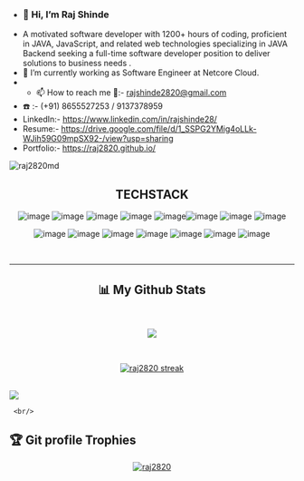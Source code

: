 - <h3>👋 Hi, I’m Raj Shinde </h3>
- A motivated software developer with 1200+ hours of coding, proficient in JAVA, JavaScript, and related web technologies specializing in JAVA Backend seeking a full-time software developer position to deliver solutions to business needs .
- 🌱 I’m currently working as Software Engineer at Netcore Cloud.
- - 📫 How to reach me 📧:- rajshinde2820@gmail.com
- :phone: :- (+91)  8655527253 / 9137378959
- LinkedIn:- https://www.linkedin.com/in/rajshinde28/
- Resume:- https://drive.google.com/file/d/1_SSPG2YMig4oLLk-WJih59G09mpSX92-/view?usp=sharing
- Portfolio:- https://raj2820.github.io/


<p align="left"> <img src="https://komarev.com/ghpvc/?username=raj2820&label=Profile%20views&color=0e75b6&style=flat" alt="raj2820md" /> </p>
<h2 align="center"> TECHSTACK </h2>
<div align="center">

![image](https://user-images.githubusercontent.com/106264672/191341055-ca274d73-7697-4f19-9fc5-f9ba455160a0.png) ![image](https://user-images.githubusercontent.com/106264672/191336269-0827d56f-0ae7-4fa7-8489-1b77dd52bb95.png) ![image](https://user-images.githubusercontent.com/106264672/191335574-d795cbe5-dd07-4ca9-8763-f7eaf1891c2e.png)  ![image](https://user-images.githubusercontent.com/106264672/191335822-d1f23398-9e8e-4971-bc05-f3fb6a43a99f.png) ![image](https://user-images.githubusercontent.com/106264672/191336409-bbfbfa54-9dd6-4f59-8cd8-a04fe9884ace.png)![image](https://user-images.githubusercontent.com/106264672/191336681-c73d9ada-d5fc-455b-bdac-9405a55ba7f1.png) ![image](https://user-images.githubusercontent.com/106264672/191338222-a36d72cf-e78f-428e-9309-fa6e3ba46535.png) ![image](https://user-images.githubusercontent.com/106264672/191338424-34c80482-4402-45b4-bef5-616c948b858a.png)

</div>


<!---
raj2820/raj2820 is a ✨ special ✨ repository because its `README.md` (this file) appears on your GitHub profile.
You can click the Preview link to take a look at your changes.
--->
   <div align="center">

![image](https://user-images.githubusercontent.com/106264672/191337839-6f9c1bc3-7730-44b1-ab1d-3911c52d8c85.png) ![image](https://user-images.githubusercontent.com/106264672/191337943-635f7eb3-eabd-4275-91dc-44527d916c32.png) ![image](https://user-images.githubusercontent.com/106264672/191337994-17f58f4d-6d64-4970-9ff2-bc1f6b634270.png) ![image](https://user-images.githubusercontent.com/106264672/191338047-2ff3a111-7ebb-40e7-8ff5-b116ef6a5ab5.png)
![image](https://user-images.githubusercontent.com/106264672/191338666-5f749cae-6d72-46a5-8a55-f4850e8c4107.png) ![image](https://user-images.githubusercontent.com/106264672/191338685-86a0b2dd-6b02-4e99-a47e-0a78807286a2.png) ![image](https://user-images.githubusercontent.com/106264672/191340270-c77a1184-3364-4514-b0b3-5a66b4296349.png)
</div>
<br/>


<hr />


<h2 align="center">📊 My Github Stats</h2>
   <br/>  
 
  
   <p align="center">
<a title="Raj's Git Stats" href="https://github.com/raj2820/github-readme-stats">
<img  src="https://github-readme-stats.vercel.app/api?username=raj2820&show_icons=true&hide_border=true&&count_private=true&include_all_commits=true&bg_color=0D1117" ></a>
</p>

<br/>
  

  <p align="center">
    <a href="https://github.com/raj2820/github-readme-streak-stats">
        <img title="🔥 Get streak stats for your profile at git.io/streak-stats" alt="raj2820 streak" src="https://github-readme-streak-stats.herokuapp.com/?user=raj2820&hide_border=true&theme=react&hide_border=true&bg_color=0D1117"/>
    </a>
</p>          <br/>

<img src="(https://github-readme-stats.vercel.app/api/top-langs/?username=raj2820&theme=chartreuse-dark&no-frame=true&include_all_commits=true&count_private=true&layout=compact)"/>

<!--    <p align="center">
<a href="https://github.com/raj2820/github-readme-activity-graph"><img alt="raj2820 Activity Graph" src="https://activity-graph.herokuapp.com/graph?username=raj2820&bg_color=0D1117&color=5BCDEC&line=5BCDEC&point=FFFFFF&hide_border=true" /></a>

</p> -->
     <br/>
  



  ## :trophy: Git profile Trophies

<p align="center"> <a href="https://github.com/ryo-ma/github-profile-trophy"><img src="https://github-profile-trophy.vercel.app/?username=raj2820&layout=compact&theme=algolia" alt="raj2820" /></a> </p>


<!-- <a href="https://github.com/raj2820">
  <img align="center" src="https://github-readme-stats.vercel.app/api/top-langs/?username=raj2820" />
</a>
 -->













